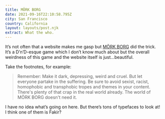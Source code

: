 ```yaml
---
title: MÖRK BORG
date: 2021-09-16T22:10:58.795Z
city: San Francisco
country: California
layout: layouts/post.njk
extract: What the who.
---
```


It’s not often that a website makes me gasp but [MÖRK BORG](https://morkborg.com/) did the trick. It’s a D’n’D-esque game which I don’t know much about but the overall weirdness of this game and the website itself is just...beautiful.

Take the footnotes, for example:

> Remember: Make it dark, depressing, weird and cruel. But let everyone partake in the suffering. Be sure to avoid sexist, racist, homophobic and transphobic tropes and themes in your content. There's plenty of that crap in the real world already. The world of MÖRK BORG doesn't need it.

I have no idea what’s going on here. But there’s tons of typefaces to look at! I think one of them is Fakir?
